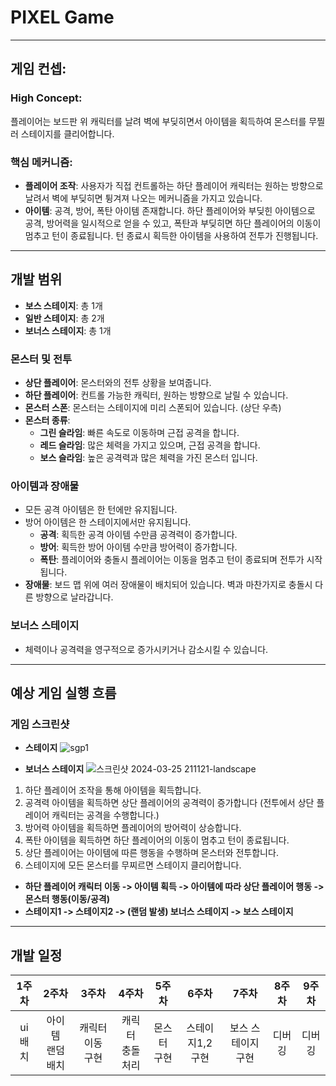 # PIXEL Game
********
## 게임 컨셉:
### High Concept:
플레이어는 보드판 위 캐릭터를 날려 벽에 부딪히면서 아이템을 획득하여 몬스터를 무찔러 스테이지를 클리어합니다.

### 핵심 메커니즘:
- **플레이어 조작**: 사용자가 직접 컨트롤하는 하단 플레이어 캐릭터는 원하는 방향으로 날려서 벽에 부딪히면 튕겨져 나오는 메커니즘을 가지고 있습니다.
- **아이템**: 공격, 방어, 폭탄 아이템 존재합니다.
하단 플레이어와 부딪힌 아이템으로 공격, 방어력을 일시적으로 얻을 수 있고, 폭탄과 부딪히면 하단 플레이어의 이동이 멈추고 턴이 종료됩니다. 턴 종료시 획득한 아이템을 사용하여 전투가 진행됩니다.

********
## 개발 범위
- **보스 스테이지**:   총 1개
- **일반 스테이지**:   총 2개
- **보너스 스테이지**: 총 1개

### 몬스터 및 전투
- **상단 플레이어**: 몬스터와의 전투 상황을 보여줍니다.
- **하단 플레이어**: 컨트롤 가능한 캐릭터, 원하는 방향으로 날릴 수 있습니다.
- **몬스터 스폰**: 몬스터는 스테이지에 미리 스폰되어 있습니다. (상단 우측)
- **몬스터 종류**:
  - **그린 슬라임**: 빠른 속도로 이동하며 근접 공격을 합니다.
  - **레드 슬라임**: 많은 체력을 가지고 있으며, 근접 공격을 합니다.
  - **보스 슬라임**: 높은 공격력과 많은 체력을 가진 몬스터 입니다.

### 아이템과 장애물
- 모든 공격 아이템은 한 턴에만 유지됩니다.
- 방어 아이템은 한 스테이지에서만 유지됩니다.
  - **공격**: 획득한 공격 아이템 수만큼 공격력이 증가합니다.
  - **방어**: 획득한 방어 아이템 수만큼 방어력이 증가합니다.
  - **폭탄**: 플레이어와 충돌시 플레이어는 이동을 멈추고 턴이 종료되며 전투가 시작됩니다.
- **장애물**: 보드 맵 위에 여러 장애물이 배치되어 있습니다. 벽과 마찬가지로 충돌시 다른 방향으로 날라갑니다.
   
### 보너스 스테이지
- 체력이나 공격력을 영구적으로 증가시키거나 감소시킬 수 있습니다.
********
## 예상 게임 실행 흐름
### 게임 스크린샷
- **스테이지**
![sgp1](https://github.com/ojh6507/SPGTermProject/assets/45549589/1dfdb466-2f36-496f-b73c-cffcb4972197)

- **보너스 스테이지**
![스크린샷 2024-03-25 211121-landscape](https://github.com/ojh6507/SPGTermProject/assets/45549589/fab87c8a-e24a-4655-a1d6-93951577a097)

1. 하단 플레이어 조작을 통해 아이템을 획득합니다.
2. 공격력 아이템을 획득하면 상단 플레이어의 공격력이 증가합니다 (전투에서 상단 플레이어 캐릭터는 공격을 수행합니다.)
3. 방어력 아이템을 획득하면 플레이어의 방어력이 상승합니다.
4. 폭탄 아이템을 획득하면 하단 플레이어의 이동이 멈추고 턴이 종료됩니다.
5. 상단 플레이어는 아이템에 따른 행동을 수행하며 몬스터와 전투합니다.
6. 스테이지에 모든 몬스터를 무찌르면 스테이지 클리어합니다.
- **하단 플레이어 캐릭터 이동 -> 아이템 획득 -> 아이템에 따라 상단 플레이어 행동 -> 몬스터 행동(이동/공격)**
- **스테이지1 -> 스테이지2 -> (랜덤 발생) 보너스 스테이지 -> 보스 스테이지**
********
## 개발 일정
| 1주차   | 2주차       | 3주차        | 4주차         | 5주차     | 6주차            | 7주차          | 8주차  | 9주차  |
|:-------:|:-----------:|:------------:|:-------------:|:---------:|:----------------:|:--------------:|:------:|:------:|
| ui<br>배치  | 아이템<br>랜덤 배치 | 캐릭터 이동<br>구현 | 캐릭터<br>충돌 처리 | 몬스터<br>구현 | 스테이지1,2<br>구현 | 보스 스테이지<br>구현 |디버깅|디버깅|


